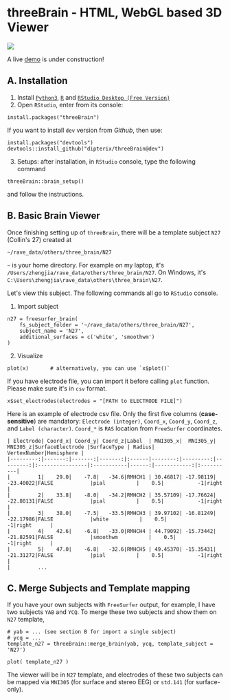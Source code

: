 # threeBrain - HTML, WebGL based 3D Viewer

![](docs/demo.gif)

A live [demo]() is under construction!

## A. Installation

1. Install [`Python3`](https://www.python.org/downloads/), [`R`](https://cran.r-project.org/) and [`RStudio Desktop (Free Version)`](https://www.rstudio.com/products/rstudio/download/)
2. Open `RStudio`, enter from its console:
```{r}
install.packages("threeBrain")
```
If you want to install `dev` version from *Github*, then use:
```{r}
install.packages("devtools")
devtools::install_github("dipterix/threeBrain@dev")
```
3. Setups: after installation, in `RStudio` console, type the following command
```{r}
threeBrain::brain_setup()
```
and follow the instructions.

## B. Basic Brain Viewer

Once finishing setting up of `threeBrain`, there will be a template subject `N27` (Collin's 27) created at
```
~/rave_data/others/three_brain/N27
```
`~` is your home directory. For example on my laptop, it's `/Users/zhengjia/rave_data/others/three_brain/N27`. On Windows, it's `C:\Users\zhengjia\rave_data\others\three_brain\N27`.

Let's view this subject. The following commands all go to `RStudio` console.

1. Import subject
```{r}
n27 = freesurfer_brain(
    fs_subject_folder = '~/rave_data/others/three_brain/N27',
    subject_name = 'N27',
    additional_surfaces = c('white', 'smoothwm')
)
```
2. Visualize
```{r}
plot(x)       # alternatively, you can use `x$plot()`
```

If you have electrode file, you can import it before calling `plot` function. Please make sure it's in `csv` format.
```{r}
x$set_electrodes(electrodes = "[PATH to ELECTRODE FILE]")
```
Here is an example of electrode csv file. Only the first five columns (**case-sensitive**) are mandatory: `Electrode (integer)`, `Coord_x`, `Coord_y`, `Coord_z`, and `Label (character)`. `Coord_*` is `RAS` location from `FreeSurfer` coordinates.
```
| Electrode| Coord_x| Coord_y| Coord_z|Label  | MNI305_x|  MNI305_y|  MNI305_z|SurfaceElectrode |SurfaceType | Radius| VertexNumber|Hemisphere |
|---------:|-------:|-------:|-------:|:------|--------:|---------:|---------:|:----------------|:-----------|------:|------------:|:----------|
|         1|    29.0|    -7.8|   -34.6|RMHCH1 | 30.46817| -17.98119| -23.40022|FALSE            |pial          |    0.5|           -1|right      |
|         2|    33.8|    -8.0|   -34.2|RMHCH2 | 35.57109| -17.76624| -22.80131|FALSE            |pial          |    0.5|           -1|right      |
|         3|    38.0|    -7.5|   -33.5|RMHCH3 | 39.97102| -16.81249| -22.17986|FALSE            |white          |    0.5|           -1|right      |
|         4|    42.6|    -6.8|   -33.0|RMHCH4 | 44.79092| -15.73442| -21.82591|FALSE            |smoothwm          |    0.5|           -1|right      |
|         5|    47.0|    -6.8|   -32.6|RMHCH5 | 49.45370| -15.35431| -21.31272|FALSE            |pial          |    0.5|           -1|right      |
|         ...
```

## C. Merge Subjects and Template mapping

If you have your own subjects with `FreeSurfer` output, for example, I have two subjects `YAB` and `YCQ`. To merge these two subjects and show them on `N27` template,
```{r}
# yab = ... (see section B for import a single subject)
# ycq = ...
template_n27 = threeBrain::merge_brain(yab, ycq, template_subject = 'N27')

plot( template_n27 )
```
The viewer will be in `N27` template, and electrodes of these two subjects can be mapped via `MNI305` (for surface and stereo EEG) or `std.141` (for surface-only).
